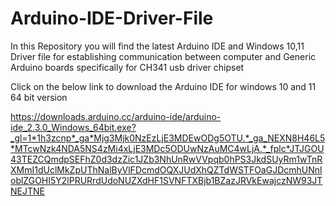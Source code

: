 # Arduino-IDE-Driver-File
In this Repository you will find the latest Arduino IDE and Windows 10,11 Driver file for establishing communication between computer and Generic Arduino boards specifically for CH341 usb driver chipset


Click on the below link to download the Arduino IDE for windows 10 and 11 64 bit version


https://downloads.arduino.cc/arduino-ide/arduino-ide_2.3.0_Windows_64bit.exe?_gl=1*1h3zcnp*_ga*Mjg3Mjk0NzEzLjE3MDEwODg5OTU.*_ga_NEXN8H46L5*MTcwNzk4NDA5NS4zMi4xLjE3MDc5ODUwNzAuMC4wLjA.*_fplc*JTJGOU43TEZCQmdpSEFhZ0d3dzZic1JZb3NhUnRwVVpqb0hPS3JkdSUyRm1wTnRXMmI1dUclMkZpUThNalByVlFDcmdOQXJUdXhQZTdWSTFOaGJDcmhUNnloblZGOHI5Y2lPRURrdUdoNUZXdHF1SVNFTXBjb1BZazJRVkEwajczNW93JTNEJTNE

